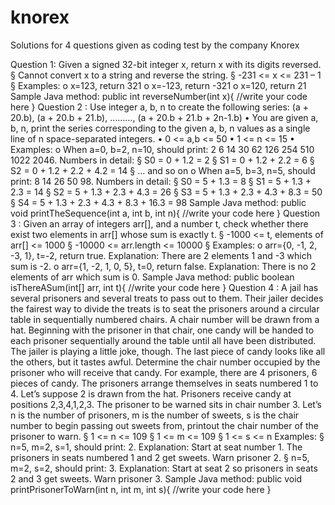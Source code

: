 # knorex
Solutions for 4 questions given as coding test by the company Knorex

Question 1:
Given a signed 32-bit integer x, return x with its digits
reversed.
§ Cannot convert x to a string and reverse the string.
§ -231 <= x <= 231 – 1
§ Examples:
o x=123, return 321
o x=-123, return -321
o x=120, return 21
Sample Java method:
public int reverseNumber(int x){
//write your code here
}
Question 2 :
Use integer a, b, n to create the following series:
(a + 20.b), (a + 20.b + 21.b), ………, (a + 20.b + 21.b + 2n-1.b)
• You are given a, b, n, print the series corresponding to the
given a, b, n values as a single line of n space-separated
integers.
• 0 <= a,b <= 50
• 1 <= n <= 15
• Examples:
o When a=0, b=2, n=10, should print: 2 6 14 30 62 126 254
510 1022 2046. Numbers in detail:
§ S0 = 0 + 1.2 = 2
§ S1 = 0 + 1.2 + 2.2 = 6
§ S2 = 0 + 1.2 + 2.2 + 4.2 = 14
§ … and so on
o When a=5, b=3, n=5, should print: 8 14 26 50 98. Numbers
in detail:
§ S0 = 5 + 1.3 = 8
§ S1 = 5 + 1.3 + 2.3 = 14
§ S2 = 5 + 1.3 + 2.3 + 4.3 = 26
§ S3 = 5 + 1.3 + 2.3 + 4.3 + 8.3 = 50
§ S4 = 5 + 1.3 + 2.3 + 4.3 + 8.3 + 16.3 = 98
Sample Java method:
public void printTheSequence(int a, int b, int n){
//write your code here
}
Question 3 :
Given an array of integers arr[], and a number t, check whether
there exist two elements in arr[] whose sum is exactly t.
§ -1000 <= t, elements of arr[] <= 1000
§ -10000 <= arr.length <= 10000
§ Examples:
o arr={0, -1, 2, -3, 1}, t=-2, return true. Explanation:
There are 2 elements 1 and -3 which sum is -2.
o arr={1, -2, 1, 0, 5}, t=0, return false. Explanation:
There is no 2 elements of arr which sum is 0.
Sample Java method:
public boolean isThereASum(int[] arr, int t){
//write your code here
}
Question 4 :
A jail has several prisoners and several treats to pass out to
them. Their jailer decides the fairest way to divide the treats is
to seat the prisoners around a circular table in sequentially
numbered chairs. A chair number will be drawn from a hat.
Beginning with the prisoner in that chair, one candy will be
handed to each prisoner sequentially around the table until all
have been distributed.
The jailer is playing a little joke, though. The last piece of
candy looks like all the others, but it tastes awful. Determine
the chair number occupied by the prisoner who will receive that
candy.
For example, there are 4 prisoners, 6 pieces of candy. The
prisoners arrange themselves in seats numbered 1 to 4. Let’s
suppose 2 is drawn from the hat. Prisoners receive candy at
positions 2,3,4,1,2,3. The prisoner to be warned sits in chair
number 3.
Let’s n is the number of prisoners, m is the number of sweets, s
is the chair number to begin passing out sweets from, printout the
chair number of the prisoner to warn.
§ 1 <= n <= 109
§ 1 <= m <= 109
§ 1 <= s <= n
Examples:
§ n=5, m=2, s=1, should print: 2. Explanation: Start at seat
number 1. The prisoners in seats numbered 1 and 2 get sweets.
Warn prisoner 2.
§ n=5, m=2, s=2, should print: 3. Explanation: Start at seat 2
so prisoners in seats 2 and 3 get sweets. Warn prisoner 3.
Sample Java method:
public void printPrisonerToWarn(int n, int m, int s){
//write your code here
}
